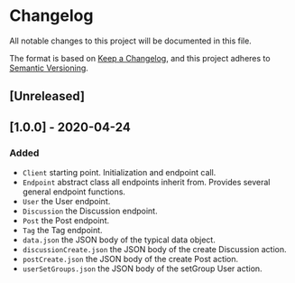 # Changelog
All notable changes to this project will be documented in this file.

The format is based on [Keep a Changelog](https://keepachangelog.com/en/1.0.0/),
and this project adheres to [Semantic Versioning](https://semver.org/spec/v2.0.0.html).

## [Unreleased]

## [1.0.0] - 2020-04-24
### Added
- `Client` starting point. Initialization and endpoint call.
- `Endpoint` abstract class all endpoints inherit from. Provides several general endpoint functions.
- `User` the User endpoint.
- `Discussion` the Discussion endpoint.
- `Post` the Post endpoint.
- `Tag` the Tag endpoint.
- `data.json` the JSON body of the typical data object.
- `discussionCreate.json` the JSON body of the create Discussion action.
- `postCreate.json` the JSON body of the create Post action.
- `userSetGroups.json` the JSON body of the setGroup User action.

